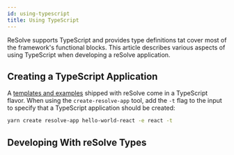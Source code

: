 ```yaml
---
id: using-typescript
title: Using TypeScript
---
```


ReSolve supports TypeScript and provides type definitions tat cover most of the framework's functional blocks.
This article describes various aspects of using TypeScript when developing a reSolve application.

## Creating a TypeScript Application

A [templates and examples](introduction.md#examples-and-template-projects) shipped with reSolve come in a TypeScript flavor. When using the `create-resolve-app` tool, add the `-t` flag to the input to specify that a TypeScript application should be created:

```sh
yarn create resolve-app hello-world-react -e react -t
```

## Developing With reSolve Types
